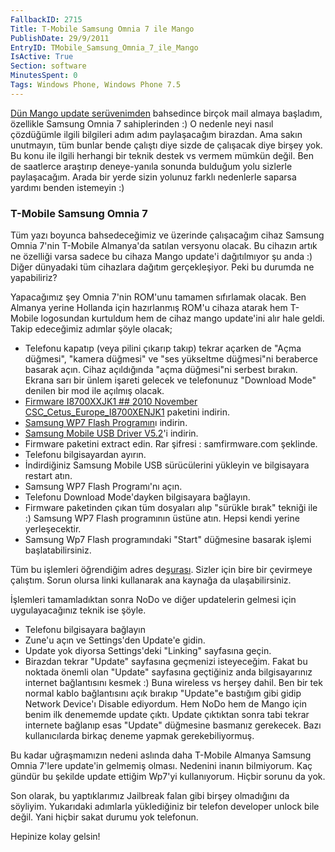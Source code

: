 ```yaml
---
FallbackID: 2715
Title: T-Mobile Samsung Omnia 7 ile Mango
PublishDate: 29/9/2011
EntryID: TMobile_Samsung_Omnia_7_ile_Mango
IsActive: True
Section: software
MinutesSpent: 0
Tags: Windows Phone, Windows Phone 7.5
---
```

[Dün Mango update
serüvenimden](http://daron.yondem.com/tr/post/Windows_Phone_Mango_ve_benim_ilk_WP_uygulamam)
bahsedince birçok mail almaya başladım, özellikle Samsung Omnia 7
sahiplerinden :) O nedenle neyi nasıl çözdüğümle ilgili bilgileri adım
adım paylaşacağım birazdan. Ama sakın unutmayın, tüm bunlar bende
çalıştı diye sizde de çalışacak diye birşey yok. Bu konu ile ilgili
herhangi bir teknik destek vs vermem mümkün değil. Ben de saatlerce
araştırıp deneye-yanıla sonunda bulduğum yolu sizlerle paylaşacağım.
Arada bir yerde sizin yolunuz farklı nedenlerle saparsa yardımı benden
istemeyin :)

### T-Mobile Samsung Omnia 7

Tüm yazı boyunca bahsedeceğimiz ve üzerinde çalışacağım cihaz Samsung
Omnia 7'nin T-Mobile Almanya'da satılan versyonu olacak. Bu cihazın
artık ne özelliği varsa sadece bu cihaza Mango update'i dağıtılmıyor şu
anda :) Diğer dünyadaki tüm cihazlara dağıtım gerçekleşiyor. Peki bu
durumda ne yapabiliriz?

Yapacağımız şey Omnia 7'nin ROM'unu tamamen sıfırlamak olacak. Ben
Almanya yerine Hollanda için hazırlanmış ROM'u cihaza atarak hem
T-Mobile logosundan kurtuldum hem de cihaz mango update'ini alır hale
geldi. Takip edeceğimiz adımlar şöyle olacak;

-   Telefonu kapatıp (veya pilini çıkarıp takıp) tekrar açarken de "Açma
    düğmesi", "kamera düğmesi" ve "ses yükseltme düğmesi"ni beraberce
    basarak açın. Cihaz açıldığında "açma düğmesi"ni serbest bırakın.
    Ekrana sarı bir ünlem işareti gelecek ve telefonunuz "Download Mode"
    denilen bir mod ile açılmış olacak.
-   [Firmware I8700XXJK1 \#\# 2010 November
    CSC\_Cetus\_Europe\_I8700XENJK1](http://www.multiupload.com/OGUYF4F3VA)
    paketini indirin.
-   [Samsung WP7 Flash
    Programın](http://www.multiupload.com/3OE4SYAGQA)ı indirin.
-   [Samsung Mobile USB Driver
    V5.2](http://www.multiupload.com/GH391NDSY1)'i indirin.
-   Firmware paketini extract edin. Rar şifresi : samfirmware.com
    şeklinde.
-   Telefonu bilgisayardan ayırın.
-   İndirdiğiniz Samsung Mobile USB sürücülerini yükleyin ve bilgisayara
    restart atın.
-   Samsung WP7 Flash Programı'nı açın.
-   Telefonu Download Mode'dayken bilgisayara bağlayın.
-   Firmware paketinden çıkan tüm dosyaları alıp "sürükle bırak" tekniği
    ile :) Samsung WP7 Flash programının üstüne atın. Hepsi kendi yerine
    yerleşecektir.
-   Samsung Wp7 Flash programındaki "Start" düğmesine basarak işlemi
    başlatabilirsiniz.

Tüm bu işlemleri öğrendiğim adres
de[şurası](http://www.winrumors.com/got-a-bricked-samsung-omnia-7-windows-phone-heres-the-fix/).
Sizler için bire bir çevirmeye çalıştım. Sorun olursa linki kullanarak
ana kaynağa da ulaşabilirsiniz.

İşlemleri tamamladıktan sonra NoDo ve diğer updatelerin gelmesi için
uygulayacağınız teknik ise şöyle.

-   Telefonu bilgisayara bağlayın
-   Zune'u açın ve Settings'den Update'e gidin.
-   Update yok diyorsa Settings'deki "Linking" sayfasına geçin.
-   Birazdan tekrar "Update" sayfasına geçmenizi isteyeceğim. Fakat bu
    noktada önemli olan "Update" sayfasına geçtiğiniz anda
    bilgisayarınız internet bağlantısını kesmek :) Buna wireless vs
    herşey dahil. Ben bir tek normal kablo bağlantısını açık bırakıp
    "Update"e bastığım gibi gidip Network Device'ı Disable ediyordum.
    Hem NoDo hem de Mango için benim ilk denememde update çıktı. Update
    çıktıktan sonra tabi tekrar internete bağlanıp esas "Update"
    düğmesine basmanız gerekecek. Bazı kullanıcılarda birkaç deneme
    yapmak gerekebiliyormuş.

Bu kadar uğraşmamızın nedeni aslında daha T-Mobile Almanya Samsung Omnia
7'lere update'in gelmemiş olması. Nedenini inanın bilmiyorum. Kaç gündür
bu şekilde update ettiğim Wp7'yi kullanıyorum. Hiçbir sorunu da yok.

Son olarak, bu yaptıklarımız Jailbreak falan gibi birşey olmadığını da
söyliyim. Yukarıdaki adımlarla yüklediğiniz bir telefon developer unlock
bile değil. Yani hiçbir sakat durumu yok telefonun.

Hepinize kolay gelsin!


